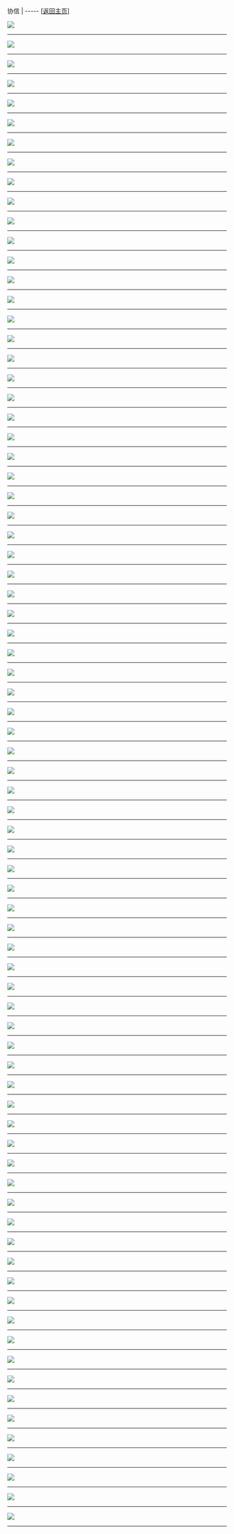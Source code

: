
协信   | ----- [[返回主页](mainMd.md)]


![](../02_ad/协信/xieXing_01.jpg)

---
![](../02_ad/协信/xieXing_02.jpg)

---
![](../02_ad/协信/xieXing_03.jpg)

---
![](../02_ad/协信/xieXing_04.jpg)

---
![](../02_ad/协信/xieXing_05.jpg)

---
![](../02_ad/协信/xieXing_06.jpg)

---
![](../02_ad/协信/xieXing_07.png)

---
![](../02_ad/协信/xieXing_08.png)

---
![](../02_ad/协信/xieXing_09.png)

---
![](../02_ad/协信/xieXing_10.png)

---
![](../02_ad/协信/xieXing_11.jpg)

---
![](../02_ad/协信/xieXing_12.jpg)

---
![](../02_ad/协信/xieXing_13.jpg)

---
![](../02_ad/协信/xieXing_14.png)

---
![](../02_ad/协信/xieXing_15.png)

---
![](../02_ad/协信/xieXing_16.png)

---
![](../02_ad/协信/xieXing_17.png)

---
![](../02_ad/协信/xieXing_18.png)

---
![](../02_ad/协信/xieXing_19.png)

---
![](../02_ad/协信/xieXing_20.png)

---
![](../02_ad/协信/xieXing_21.png)

---
![](../02_ad/协信/xieXing_22.png)

---
![](../02_ad/协信/xieXing_23.png)

---
![](../02_ad/协信/xieXing_24.png)

---
![](../02_ad/协信/xieXing_25.png)

---
![](../02_ad/协信/xieXing_26.png)

---
![](../02_ad/协信/xieXing_27.png)

---
![](../02_ad/协信/xieXing_28.png)

---
![](../02_ad/协信/xieXing_29.png)

---
![](../02_ad/协信/xieXing_30.png)

---
![](../02_ad/协信/xieXing_31.png)

---
![](../02_ad/协信/xieXing_32.png)

---
![](../02_ad/协信/xieXing_33.png)

---
![](../02_ad/协信/xieXing_34.png)

---
![](../02_ad/协信/xieXing_35.png)

---
![](../02_ad/协信/xieXing_36.png)

---
![](../02_ad/协信/xieXing_37.png)

---
![](../02_ad/协信/xieXing_38.png)

---
![](../02_ad/协信/xieXing_39.png)

---
![](../02_ad/协信/xieXing_40.png)

---
![](../02_ad/协信/xieXing_41.png)

---
![](../02_ad/协信/xieXing_42.png)

---
![](../02_ad/协信/xieXing_43.png)

---
![](../02_ad/协信/xieXing_44.png)


---
![](../02_ad/协信/xieXing_45.jpg)

---
![](../02_ad/协信/xieXing_46.jpg)

---
![](../02_ad/协信/xieXing_47.jpg)

---
![](../02_ad/协信/xieXing_48.jpg)

---
![](../02_ad/协信/xieXing_49.jpg)

---
![](../02_ad/协信/xieXing_50.jpg)

---
![](../02_ad/协信/xieXing_51.jpg)

---
![](../02_ad/协信/xieXing_52.jpg)

---
![](../02_ad/协信/xieXing_53.jpg)

---
![](../02_ad/协信/xieXing_54.jpg)

---
![](../02_ad/协信/xieXing_55.jpg)

---
![](../02_ad/协信/xieXing_56.jpg)

---
![](../02_ad/协信/xieXing_57.jpg)

---
![](../02_ad/协信/xieXing_58.jpg)

---
![](../02_ad/协信/xieXing_59.jpg)

---
![](../02_ad/协信/xieXing_60.jpg)

---
![](../02_ad/协信/xieXing_61.jpg)

---
![](../02_ad/协信/xieXing_62.jpg)

---
![](../02_ad/协信/xieXing_63.jpg)

---
![](../02_ad/协信/xieXing_64.jpg)

---
![](../02_ad/协信/xieXing_65.jpg)

---
![](../02_ad/协信/xieXing_66.jpg)

---
![](../02_ad/协信/xieXing_67.jpg)

---
![](../02_ad/协信/xieXing_68.jpg)

---
![](../02_ad/协信/xieXing_69.jpg)

---
![](../02_ad/协信/xieXing_70.jpg)

---
![](../02_ad/协信/xieXing_71.jpg)

---
![](../02_ad/协信/xieXing_72.jpg)

---
![](../02_ad/协信/xieXing_73.jpg)

---
![](../02_ad/协信/xieXing_74.jpg)

---
![](../02_ad/协信/xieXing_75.jpg)

---
![](../02_ad/协信/xieXing_76.jpg)

---
![](../02_ad/协信/xieXing_77.jpg)

---
